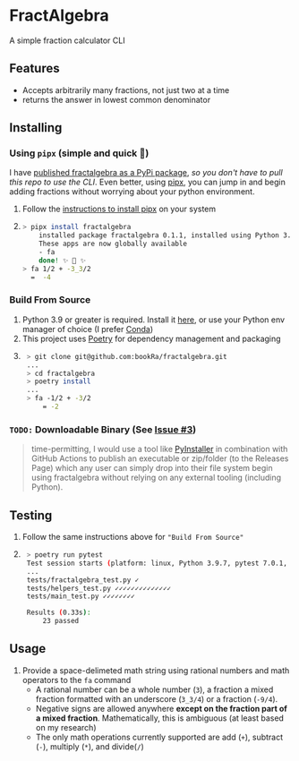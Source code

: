 # FractAlgebra
A simple fraction calculator CLI

## Features
* Accepts arbitrarily many fractions, not just two at a time
* returns the answer in lowest common denominator

## Installing

 ### Using `pipx` (simple and quick 🚀)
 I have [published fractalgebra as a PyPi package](https://pypi.org/project/fractalgebra/),
 _so you don't have to pull this repo to use the CLI_. Even better, using
 [pipx](https://github.com/pypa/pipx#pipx--install-and-run-python-applications-in-isolated-environments),
 you can jump in and begin adding fractions without worrying about your python environment.
 
 1. Follow the [instructions to install pipx](https://pypa.github.io/pipx/installation/) on your system 
 2. ```bash
    > pipx install fractalgebra
        installed package fractalgebra 0.1.1, installed using Python 3.9.7
        These apps are now globally available
        - fa
        done! ✨ 🌟 ✨
    > fa 1/2 + -3_3/2
      =  -4
    
### Build From Source
1. Python 3.9 or greater is required. Install it [here](https://www.python.org/downloads/), or use
your Python env manager of choice (I prefer [Conda](https://conda.io/projects/conda/en/latest/index.html))
2. This project uses [Poetry](https://python-poetry.org/docs/#installation) for dependency management and packaging
3. ```bash 
    > git clone git@github.com:bookRa/fractalgebra.git
    ...
    > cd fractalgebra
    > poetry install
    ...
    > fa -1/2 + -3/2
        = -2
    ```


### `TODO:` Downloadable Binary (See [Issue #3](https://github.com/bookRa/fractalgebra/issues/3))
 > time-permitting, I would use a tool like [PyInstaller](https://pyinstaller.readthedocs.io/en/stable/operating-mode.html)
in combination with GitHub Actions to publish an executable or zip/folder (to the Releases Page)
which any user can simply drop into their file system begin using fractalgebra without relying on any external tooling (including Python).


## Testing
1. Follow the same instructions above for `"Build From Source"`
2. ```bash
    > poetry run pytest                                                                                            
    Test session starts (platform: linux, Python 3.9.7, pytest 7.0.1, pytest-sugar 0.9.4)
    ...
    tests/fractalgebra_test.py ✓                                          4% ▌
    tests/helpers_test.py ✓✓✓✓✓✓✓✓✓✓✓✓✓✓                                 65% ██████▌
    tests/main_test.py ✓✓✓✓✓✓✓✓                                         100% ██████████

    Results (0.33s):
        23 passed
    ```

## Usage

1. Provide a space-delimeted math string using rational numbers and math operators to the `fa` command
    * A rational number can be a whole number (`3`), a fraction  a mixed fraction formatted with an
    underscore (`3_3/4`) or a fraction (`-9/4`).
    * Negative signs are allowed anywhere 
    __except on the fraction part of a mixed fraction__. Mathematically, this is ambiguous
    (at least based on my research)
    * The only math operations currently supported are add (`+`), subtract (`-`),
     multiply (`*`), and divide(`/`) 